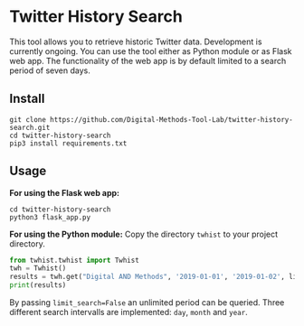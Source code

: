 # Twitter History Search 

This tool allows you to retrieve historic Twitter data. Development is currently ongoing. You can use the tool either as Python module or as Flask web app. The functionality of the web app is by default limited to a search period of seven days. 

## Install

```console
git clone https://github.com/Digital-Methods-Tool-Lab/twitter-history-search.git
cd twitter-history-search
pip3 install requirements.txt
```

## Usage

**For using the Flask web app:**

```console
cd twitter-history-search
python3 flask_app.py
```

**For using the Python module:** Copy the directory `twhist` to your project directory.

```Python
from twhist.twhist import Twhist
twh = Twhist()
results = twh.get("Digital AND Methods", '2019-01-01', '2019-01-02', limit_search=True, intervall='day')
print(results)
```

By passing `limit_search=False` an unlimited period can be queried. Three different search intervalls are implemented: `day`, `month` and `year`.


